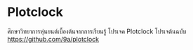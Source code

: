 # Plotclock
ศึกษาวิทยาการหุ่นยนต์เบื้องต้นจากการเรียนรู้ โปรเจค Plotclock
โปรเจต้นฉบับ https://github.com/9a/plotclock
